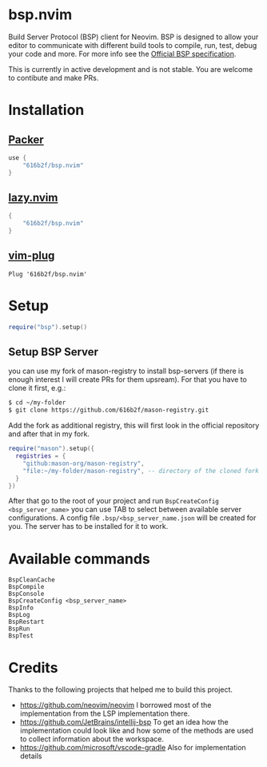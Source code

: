 # bsp.nvim
Build Server Protocol  (BSP) client for Neovim. BSP is designed to allow your editor to communicate with different build tools to compile, run, test, debug your code and more. For more info see the [Official BSP specification](https://build-server-protocol.github.io/docs/specification).

This is currently in active development and is not stable. You are welcome to contibute and make PRs.

# Installation

## [Packer](https://github.com/wbthomason/packer.nvim)

```lua
use {
    "616b2f/bsp.nvim"
}
```

## [lazy.nvim](https://github.com/folke/lazy.nvim)

```lua
{
    "616b2f/bsp.nvim"
}
```

## [vim-plug](https://github.com/junegunn/vim-plug)

```vim
Plug '616b2f/bsp.nvim'
```

# Setup

```lua
require("bsp").setup()
```

## Setup BSP Server
you can use my fork of mason-registry to install bsp-servers (if there is enough interest I will create PRs for them upsream). For that you have to clone it first, e.g.:

```sh
$ cd ~/my-folder
$ git clone https://github.com/616b2f/mason-registry.git
```

Add the fork as additional registry, this will first look in the official repository and after that in my fork.
```lua
require("mason").setup({
  registries = {
    "github:mason-org/mason-registry",
    "file:~/my-folder/mason-registry", -- directory of the cloned fork
  }
})
```
After that go to the root of your project and run `BspCreateConfig <bsp_server_name>` you can use TAB to select between available server configurations. A config file `.bsp/<bsp_server_name.json` will be created for you. The server has to be installed for it to work.

# Available commands

```
BspCleanCache
BspCompile
BspConsole
BspCreateConfig <bsp_server_name>
BspInfo
BspLog
BspRestart
BspRun
BspTest
```

# Credits
Thanks to the following projects that helped me to build this project.

- https://github.com/neovim/neovim I borrowed most of the implementation from the LSP implementation there.
- https://github.com/JetBrains/intellij-bsp To get an idea how the implementation could look like and how some of the methods are used to collect information about the workspace.
- https://github.com/microsoft/vscode-gradle Also for implementation details
